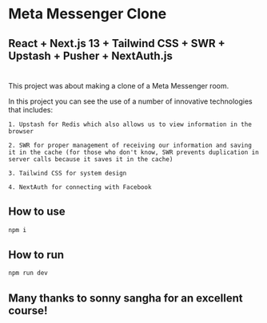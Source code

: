 # Meta Messenger Clone

## React + Next.js 13 + Tailwind CSS + SWR + Upstash + Pusher + NextAuth.js

#

This project was about making a clone of a Meta Messenger room.


In this project you can see the use of a number of innovative technologies that includes:

	1. Upstash for Redis which also allows us to view information in the browser

	2. SWR for proper management of receiving our information and saving it in the cache (for those who don't know, SWR prevents duplication in server calls because it saves it in the cache)

	3. Tailwind CSS for system design

	4. NextAuth for connecting with Facebook

## How to use

```bash
npm i
```
## How to run

```bash
npm run dev
```

## Many thanks to sonny sangha for an excellent course!
